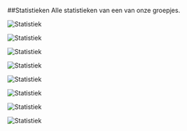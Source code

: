##Statistieken
Alle statistieken van een van onze groepjes.

![Statistiek](https://github.com/Janlorie/SE-11-DevOps/tree/master/Afbeeldingen/stat1.png)

![Statistiek](https://github.com/Janlorie/SE-11-DevOps/tree/master/Afbeeldingen/stat2.png)

![Statistiek](https://github.com/Janlorie/SE-11-DevOps/tree/master/Afbeeldingen/stat3.png)

![Statistiek](https://github.com/Janlorie/SE-11-DevOps/tree/master/Afbeeldingen/stat5.png)

![Statistiek](https://github.com/Janlorie/SE-11-DevOps/tree/master/Afbeeldingen/stat6.png)

![Statistiek](https://github.com/Janlorie/SE-11-DevOps/tree/master/Afbeeldingen/stat7.png)

![Statistiek](https://github.com/Janlorie/SE-11-DevOps/tree/master/Afbeeldingen/stat8.png)

![Statistiek](https://github.com/Janlorie/SE-11-DevOps/tree/master/Afbeeldingen/stat9.png)


